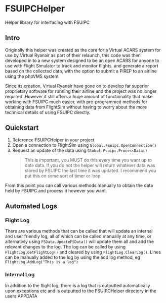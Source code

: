 # FSUIPCHelper
Helper library for interfacing with FSUIPC

## Intro
Originally this helper was created as the core for a Virtual ACARS system for use by Virtual Ryanair as part of their relaunch, this code was then developed in to a new system designed to be an open ACARS for anyone to use with Flight Simulator to track and monitor flights, and generate a report based on the collected data, with the option to submit a PIREP to an airline using the phpVMS system.

Since its creation, Virtual Ryanair have gone on to develop far superior proprietary software for running their airline and the project was no longer required. However it still offers a huge amount of functionality that make working with FSUIPC much easier, with pre-programmed methods for obtaining data from FlightSim without having to worry about the more technical details of using FSUIPC directly.

## Quickstart
1. Reference FSUIPCHelper in your project
2. Open a connection to FlightSim using `Global.Fsuipc.OpenConnection()`
3. Request an update of the data using `Global.Fsuipc.ProcessData()`
   > This is important, you MUST do this every time you want up to date data. If you do not the helper will return whatever data was stored by FSUIPC the last time it was updated. I recommend you put this on some sort of timer or loop.

From this point you can call various methods manually to obtain the data held by FSUIPC and process it however you want.

## Automated Logs
### Flight Log
There are various methods that can be called that will update an internal and user friendly log, all of which can be called manually at any time, or alternativly using `FSData.UpdateFSData()` will update them all and add the relevant changes to the log.
The log can be called by using `FlightLog.GetFlightLog()` and cleared by using `FlightLog.ClearLog()`. Lines can be manually added to the log by using the add log method, eg `FlightLog.AddLog("This is a log")`

### Internal Log
In addition to the flight log, there is a log that is outputted automatically upon exceptions etc and is outputted to the FSUIPCHelper directory in the users APPDATA